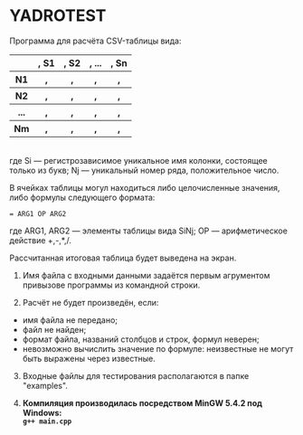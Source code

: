 # YADROTEST

Программа для расчёта CSV-таблицы вида:
<br>
<table>
    <tr>
        <th></th>
        <th>, S1</th>
        <th>, S2</th>
        <th>, ...</th>
        <th>, Sn</th>
    </tr>
    <tr>
        <th>N1</th>
        <th>, </th>
        <th>, </th>
        <th>, </th>
        <th>, </th>
    </tr>
    <tr>
        <th>N2</th>
        <th>, </th>
        <th>, </th>
        <th>, </th>
        <th>, </th>
    </tr>
    <tr>
        <th>...</th>
        <th>, </th>
        <th>, </th>
        <th>, </th>
        <th>, </th>
    </tr>
    <tr>
        <th>Nm</th>
        <th>, </th>
        <th>, </th>
        <th>, </th>
        <th>, </th>
    </tr>
</table>
<br>
где Si — регистрозависимое уникальное имя колонки, состоящее только из букв; Nj — уникальный номер ряда, положительное число.

В ячейках таблицы могул находиться либо целочисленные значения, либо формулы следующего формата:

`= ARG1 OP ARG2`

где ARG1, ARG2 — элементы таблицы вида SiNj; OP — арифметическое действие +,-,*,/.

Рассчитанная итоговая таблица будет выведена на экран.

1. Имя файла с входными данными задаётся первым агрументом привызове программы из командной строки.

2. Расчёт не будет произведён, если:
- имя файла не передано;
- файл не найден;
- формат файла, названий столбцов и строк, формул неверен;
- невозможно вычислить значение по формуле: неизвестные не могут быть выражены через известные.

3. Входные файлы для тестирования располагаются в папке "examples".

3. <strong>Компиляция производилась посредством MinGW 5.4.2 под Windows: <br>
`g++ main.cpp`